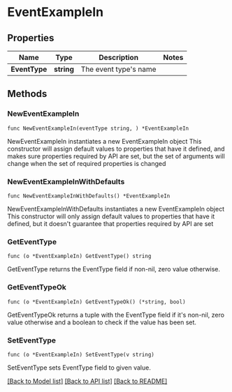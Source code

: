 # EventExampleIn

## Properties

Name | Type | Description | Notes
------------ | ------------- | ------------- | -------------
**EventType** | **string** | The event type&#39;s name | 

## Methods

### NewEventExampleIn

`func NewEventExampleIn(eventType string, ) *EventExampleIn`

NewEventExampleIn instantiates a new EventExampleIn object
This constructor will assign default values to properties that have it defined,
and makes sure properties required by API are set, but the set of arguments
will change when the set of required properties is changed

### NewEventExampleInWithDefaults

`func NewEventExampleInWithDefaults() *EventExampleIn`

NewEventExampleInWithDefaults instantiates a new EventExampleIn object
This constructor will only assign default values to properties that have it defined,
but it doesn't guarantee that properties required by API are set

### GetEventType

`func (o *EventExampleIn) GetEventType() string`

GetEventType returns the EventType field if non-nil, zero value otherwise.

### GetEventTypeOk

`func (o *EventExampleIn) GetEventTypeOk() (*string, bool)`

GetEventTypeOk returns a tuple with the EventType field if it's non-nil, zero value otherwise
and a boolean to check if the value has been set.

### SetEventType

`func (o *EventExampleIn) SetEventType(v string)`

SetEventType sets EventType field to given value.



[[Back to Model list]](../README.md#documentation-for-models) [[Back to API list]](../README.md#documentation-for-api-endpoints) [[Back to README]](../README.md)


